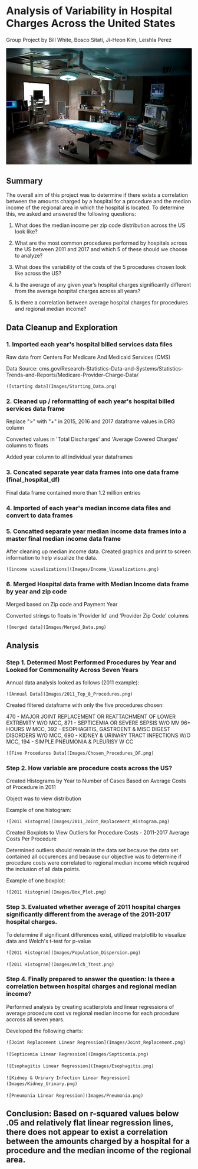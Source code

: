 # Analysis of Variability in Hospital Charges Across the United States

Group Project by Bill White, Bosco Sitati, Ji-Heon Kim, Leishla Perez

![OR Image](Images/Operating_Room.png)

## Summary

The overall aim of this project was to determine if there exists a correlation between the amounts charged by a hospital for a procedure and the median income of the regional area in which the hospital is located. To determine this, we asked and answered the following questions:

1) What does the median income per zip code distribution across the US look like?

2) What are the most common procedures performed by hospitals across the US between 2011 and 2017 and which 5 of these should we choose to analyze?

3) What does the variability of the costs of the 5 procedures chosen look like across the US?

4) Is the average of any given year’s hospital charges significantly different from the average hospital charges across all years?

5) Is there a correlation between average hospital charges for procedures and regional median income?

## Data Cleanup and Exploration

### 1. Imported each year's hospital billed services data files

Raw data from Centers For Medicare And Medicaid Services (CMS)

Data Source:
cms.gov/Research-Statistics-Data-and-Systems/Statistics-Trends-and-Reports/Medicare-Provider-Charge-Data/

    ![starting data](Images/Starting_Data.png)

### 2. Cleaned up / reformatting of each year's hospital billed services data frame

Replace ">" with "+" in 2015, 2016 and 2017 dataframe values in DRG column 

Converted values in 'Total Discharges' and 'Average Covered Charges' columns to floats

Added year column to all individual year dataframes

### 3. Concated separate year data frames into one data frame (final_hospital_df)

Final data frame contained more than 1.2 million entries

### 4. Imported of each year's median income data files and convert to data frames

### 5. Concatted separate year median income data frames into a master final median income data frame

After cleaning up median income data. Created graphics and print to screen information to help visualize the data.

    ![income visualizations](Images/Income_Visualizations.png)

### 6. Merged Hospital data frame with Median Income data frame by year and zip code

Merged based on Zip code and Payment Year

Converted strings to floats in 'Provider Id' and 'Provider Zip Code' columns

    ![merged data](Images/Merged_Data.png)

## Analysis

### Step 1. Determed Most Performed Procedures by Year and Looked for Commonality Across Seven Years

Annual data analysis looked as follows (2011 example):

    ![Annual Data](Images/2011_Top_8_Procedures.png)

Created filtered dataframe with only the five procedures chosen:

470 - MAJOR JOINT REPLACEMENT OR REATTACHMENT OF LOWER EXTREMITY W/O MCC,
871 - SEPTICEMIA OR SEVERE SEPSIS W/O MV 96+ HOURS W MCC,
392 - ESOPHAGITIS, GASTROENT & MISC DIGEST DISORDERS W/O MCC,
690 - KIDNEY & URINARY TRACT INFECTIONS W/O MCC,
194 - SIMPLE PNEUMONIA & PLEURISY W CC

    ![Five Procedures Data](Images/Chosen_Procedures_DF.png)

### Step 2. How variable are procedure costs across the US?

Created Histograms by Year to Number of Cases Based on Average Costs of Procedure in 2011

Object was to view distribution

Example of one histogram:

    ![2011 Histogram](Images/2011_Joint_Replacement_Histogram.png)

Created Boxplots to View Outliers for Procedure Costs - 2011-2017 Average Costs Per Procedure

Determined outliers should remain in the data set because the data set contained all occurences and because our objective was to determine if procedure costs were correlated to regional median income which required the inclusion of all data points.

Example of one boxplot:

    ![2011 Histogram](Images/Box_Plot.png)

### Step 3. Evaluated whether average of 2011 hospital charges significantly different from the average of the 2011-2017 hospital charges.

To determine if significant differences exist, utilized matplotlib to visualize data and Welch's t-test for p-value

    ![2011 Histogram](Images/Population_Dispersion.png)

    ![2011 Histogram](Images/Welch_Ttest.png)

### Step 4. Finally prepared to answer the question: Is there a correlation between hospital charges and regional median income?

Performed analysis by creating scatterplots and linear regressions of average procedure cost vs regional median income for each procedure accross all seven years.

Developed the following charts:

    ![Joint Replacement Linear Regression](Images/Joint_Replacement.png)

    ![Septicemia Linear Regression](Images/Septicemia.png)

    ![Esophagitis Linear Regression](Images/Esophagitis.png)

    ![Kidney & Urinary Infection Linear Regression](Images/Kidney_Urinary.png)

    ![Pneumonia Linear Regression](Images/Pneumonia.png)

## Conclusion: Based on r-squared values below .05 and relatively flat linear regression lines, there does not appear to exist a correlation between the amounts charged by a hospital for a procedure and the median income of the regional area.

